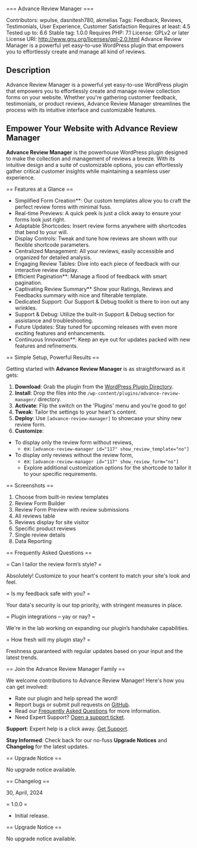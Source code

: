 === Advance Review Manager ===

Contributors: wpulse, dasnitesh780, akmelias
Tags: Feedback, Reviews, Testimonials, User Experience, Customer Satisfaction
Requires at least: 4.5
Tested up to: 6.6
Stable tag: 1.0.0
Requires PHP: 7.1
License: GPLv2 or later
License URI: http://www.gnu.org/licenses/gpl-2.0.html
Advance Review Manager is a powerful yet easy-to-use WordPress plugin that empowers you to effortlessly create and manage all kind of reviews.

## Description 

Advance Review Manager is a powerful yet easy-to-use WordPress plugin that empowers you to effortlessly create and manage review collection forms on your website. Whether you're gathering customer feedback, testimonials, or product reviews, Advance Review Manager streamlines the process with its intuitive interface and customizable features.

## Empower Your Website with Advance Review Manager

**Advance Review Manager** is the powerhouse WordPress plugin designed to make the collection and management of reviews a breeze. With its intuitive design and a suite of customizable options, you can effortlessly gather critical customer insights while maintaining a seamless user experience.

== Features at a Glance ==

- Simplified Form Creation**: Our custom templates allow you to craft the perfect review forms with minimal fuss.
- Real-time Previews: A quick peek is just a click away to ensure your forms look just right.
- Adaptable Shortcodes: Insert review forms anywhere with shortcodes that bend to your will.
- Display Controls: Tweak and tune how reviews are shown with our flexible shortcode parameters.
- Centralized Management: All your reviews, easily accessible and organized for detailed analysis.
- Engaging Review Tables: Dive into each piece of feedback with our interactive review display.
- Efficient Pagination**: Manage a flood of feedback with smart pagination.
- Captivating Review Summary** Show your Ratings, Reviews and Feedbacks summary with nice and filterable template.
- Dedicated Support: Our Support & Debug toolkit is there to iron out any wrinkles.
- Support & Debug: Utilize the built-in Support & Debug section for assistance and troubleshooting.
- Future Updates: Stay tuned for upcoming releases with even more exciting features and enhancements.
- Continuous Innovation**: Keep an eye out for updates packed with new features and refinements.


== Simple Setup, Powerful Results ==

Getting started with **Advance Review Manager** is as straightforward as it gets:

1. **Download**: Grab the plugin from the [WordPress Plugin Directory](https://wordpress.org/plugins/advance-review-manager/).
2. **Install**: Drop the files into the `/wp-content/plugins/advance-review-manager/` directory.
3. **Activate**: Flip the switch on the 'Plugins' menu and you're good to go!
4. **Tweak**: Tailor the settings to your heart's content.
5. **Deploy**: Use `[advance-review-manager]` to showcase your shiny new review form.
6. **Customize**:
 - To display only the review form without reviews,
     - ex: `[advance-review-manager id="117" show_review_template="no"]`
 - To display only reviews without the review form, 
      - ex: `[advance-review-manager id="117" show_review_form="no"]`
   - Explore additional customization options for the shortcode to tailor it to your specific requirements. 

== Screenshots ==
1. Choose from built-in review templates
2. Review Form Builder
3. Review Form Preview with review submissions
4. All reviews table
5. Reviews display for site visitor
6. Specific product reviews
7. Single review details
8. Data Reporting

== Frequently Asked Questions ==

= Can I tailor the review form’s style? =  

Absolutely! Customize to your heart's content to match your site's look and feel.

= Is my feedback safe with you? =

Your data's security is our top priority, with stringent measures in place.

= Plugin integrations – yay or nay? =

We're in the lab working on expanding our plugin’s handshake capabilities.

= How fresh will my plugin stay? =

Freshness guaranteed with regular updates based on your input and the latest trends.

== Join the Advance Review Manager Family ==

  We welcome contributions to Advance Review Manager! Here's how you can get involved:

- Rate our plugin and help spread the word!
- Report bugs or submit pull requests on [GitHub](https://github.com/wp-review-manager/advance-review-manager).
- Read our [Frequently Asked Questions](https://www.akmelias.com/#contacts) for more information.
- Need Expert Support? [Open a support ticket](https://www.akmelias.com/#contacts).

**Support**: Expert help is a click away. [Get Support](#).

**Stay Informed**: Check back for our no-fuss **Upgrade Notices** and **Changelog** for the latest updates.

== Upgrade Notice ==

No upgrade notice available.

== Changelog ==

30, April, 2024 

= 1.0.0 = 
* Initial release.

== Upgrade Notice ==

No upgrade notice available.

